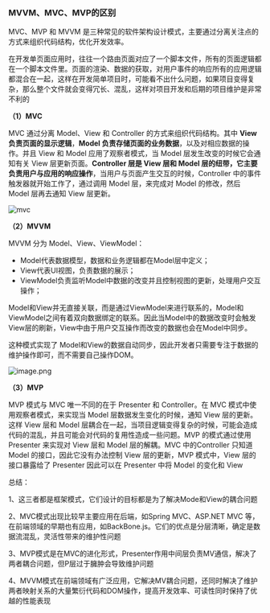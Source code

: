 ### MVVM、MVC、MVP的区别

MVC、MVP 和 MVVM 是三种常见的软件架构设计模式，主要通过分离关注点的方式来组织代码结构，优化开发效率。

在开发单页面应用时，往往一个路由页面对应了一个脚本文件，所有的页面逻辑都在一个脚本文件里。页面的渲染、数据的获取，对用户事件的响应所有的应用逻辑都混合在一起，这样在开发简单项目时，可能看不出什么问题，如果项目变得复杂，那么整个文件就会变得冗长、混乱，这样对项目开发和后期的项目维护是非常不利的



**（1）MVC**

MVC 通过分离 Model、View 和 Controller 的方式来组织代码结构。其中 **View 负责页面的显示逻辑**，**Model 负责存储页面的业务数据**，以及对相应数据的操作。并且 View 和 Model 应用了观察者模式，当 Model 层发生改变的时候它会通知有关 View 层更新页面。**Controller 层是 View 层和 Model 层的纽带，它主要负责用户与应用的响应操作**，当用户与页面产生交互的时候，Controller 中的事件触发器就开始工作了，通过调用 Model 层，来完成对 Model 的修改，然后 Model 层再去通知 View 层更新。

![mvc](C:\Users\admin\Desktop\mvc.png)

**（2）MVVM**

MVVM 分为 Model、View、ViewModel：

- Model代表数据模型，数据和业务逻辑都在Model层中定义；
- View代表UI视图，负责数据的展示；
- ViewModel负责监听Model中数据的改变并且控制视图的更新，处理用户交互操作；

Model和View并无直接关联，而是通过ViewModel来进行联系的，Model和ViewModel之间有着双向数据绑定的联系。因此当Model中的数据改变时会触发View层的刷新，View中由于用户交互操作而改变的数据也会在Model中同步。

这种模式实现了 Model和View的数据自动同步，因此开发者只需要专注于数据的维护操作即可，而不需要自己操作DOM。

![image.png](https://camo.githubusercontent.com/aa4aca60d0eead2fed1d05547bbeeebd3311e0a5bb6955aeab3bc3e6305f2724/68747470733a2f2f63646e2e6e6c61726b2e636f6d2f79757175652f302f323032302f706e672f313530303630342f313630333831343130343933392d38633861633932332d373335642d343437362d393337612d6362316637393566666538342e706e67)

**（3）MVP**

MVP 模式与 MVC 唯一不同的在于 Presenter 和 Controller。在 MVC 模式中使用观察者模式，来实现当 Model 层数据发生变化的时候，通知 View 层的更新。这样 View 层和 Model 层耦合在一起，当项目逻辑变得复杂的时候，可能会造成代码的混乱，并且可能会对代码的复用性造成一些问题。MVP 的模式通过使用 Presenter 来实现对 View 层和 Model 层的解耦。MVC 中的Controller 只知道 Model 的接口，因此它没有办法控制 View 层的更新，MVP 模式中，View 层的接口暴露给了 Presenter 因此可以在 Presenter 中将 Model 的变化和 View 



总结：

1、这三者都是框架模式，它们设计的目标都是为了解决Mode和View的耦合问题

2、MVC模式出现比较早主要应用在后端，如Spring MVC、ASP.NET MVC 等，在前端领域的早期也有应用，如BackBone.js。它们的优点是分层清晰，确定是数据流混乱，灵活性带来的维护性问题

3、MVP模式是在MVC的进化形式，Presenter作用中间层负责MV通信，解决了两者耦合问题，但P层过于臃肿会导致维护问题

4、MVVM模式在前端领域有广泛应用，它解决MV耦合问题，还同时解决了维护两者映射关系的大量繁衍代码和DOM操作，提高开发效率、可读性同时保持了优越的性能表现